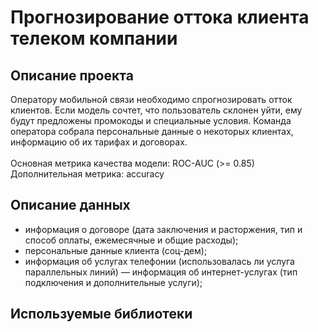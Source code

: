 # Прогнозирование оттока клиента телеком компании 
## Описание проекта
Оператору мобильной связи необходимо спрогнозировать отток клиентов. 
Если модель сочтет, что пользователь склонен уйти, ему будут предложены промокоды и специальные условия. 
Команда оператора собрала персональные данные о некоторых клиентах, информацию об их тарифах и договорах. <br><br>
Основная метрика качества модели: ROC-AUC (>= 0.85) <br>
Дополнительная метрика: accuracy
## Описание данных

- информация о договоре (дата заключения и расторжения, тип и способ оплаты, ежемесячные и общие расходы);
- персональные данные клиента (соц-дем);
- информация об услугах телефонии (использовалась ли услуга параллельных линий)
— информация об интернет-услугах (тип подключения и дополнительные услуги);

## Используемые библиотеки
